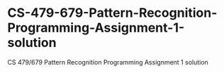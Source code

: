# CS-479-679-Pattern-Recognition-Programming-Assignment-1-solution
CS 479/679 Pattern Recognition Programming Assignment 1 solution
